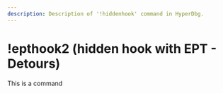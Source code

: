 ```yaml
---
description: Description of '!hiddenhook' command in HyperDbg.
---
```


# !epthook2 \(hidden hook with EPT - Detours\)

This is a command

